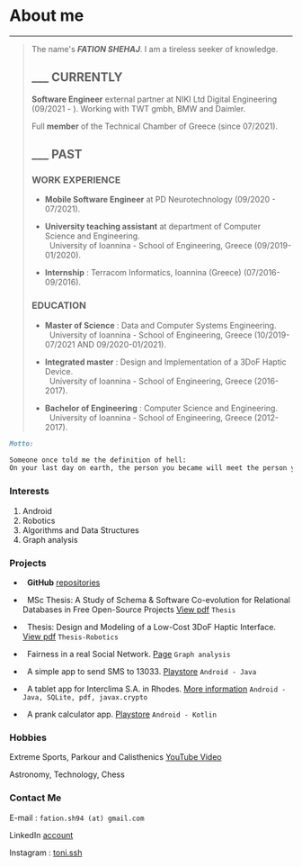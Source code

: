 # About me
---
>The name's ***FATION SHEHAJ***. I am a tireless seeker of knowledge.
>
> ## ___ CURRENTLY
>
> **Software Engineer** external partner at NIKI Ltd Digital Engineering (09/2021 - ).
> Working with TWT gmbh, BMW and Daimler.
>
> Full **member** of the Technical Chamber of Greece (since 07/2021).
>
> ## ___ PAST
> 
> ### WORK EXPERIENCE
>
>* **Mobile Software Engineer** at PD Neurotechnology (09/2020 - 07/2021).
>
>* **University teaching assistant** at department of Computer Science and Engineering.<br/>
> &nbsp; University of Ioannina - School of Engineering, Greece (09/2019-01/2020).
>
>* **Internship** : Terracom Informatics, Ioannina (Greece) (07/2016-09/2016).
>
> ### EDUCATION
> 
>* **Master of Science** : Data and Computer Systems Engineering.<br/>
> &nbsp; University of Ioannina - School of Engineering, Greece (10/2019-07/2021 AND 09/2020-01/2021).
>
>* **Integrated master** : Design and Implementation of a 3DoF Haptic Device.<br/>
> &nbsp; University of Ioannina - School of Engineering, Greece (2016-2017).
>
>* **Bachelor of Engineering** : Computer Science and Engineering.<br/>
> &nbsp; University of Ioannina - School of Engineering, Greece (2012-2017).

```markdown
Motto:

Someone once told me the definition of hell:
On your last day on earth, the person you became will meet the person you could have become.
```

### Interests
1. Android
2. Robotics
3. Algorithms and Data Structures
4. Graph analysis


### Projects

* &nbsp; **GitHub** [repositories](https://github.com/FationSH?tab=repositories)

* &nbsp; MSc Thesis: A Study of Schema & Software Co-evolution for Relational Databases in Free Open-Source Projects [View pdf](https://github.com/FationSH/myPort/blob/master/MScThesis/MScThesisFShehaj.pdf) `Thesis`

* &nbsp; Thesis: Design and Modeling of a Low-Cost 3DoF Haptic Interface. [View pdf](https://github.com/FationSH/myPort/blob/master/3DoF_Interface/3DoF_HapticRB.pdf) `Thesis-Robotics`

* &nbsp; Fairness in a real Social Network. [Page](https://george50450.github.io/social_networks/) `Graph analysis`

* &nbsp; A simple app to send SMS to 13033. [Playstore](https://play.google.com/store/apps/details?id=sotiris.zogos.a13033) `Android - Java`

* &nbsp; A tablet app for Interclima S.A. in Rhodes. [More information](interclima.html) `Android - Java, SQLite, pdf, javax.crypto`

* &nbsp; A prank calculator app. [Playstore](https://play.google.com/store/apps/details?id=com.fsharp.calculator) `Android - Kotlin`

### Hobbies

Extreme Sports, Parkour and Calisthenics [YouTube Video](https://www.youtube.com/watch?v=qzZcui2diGw)

Astronomy, Technology, Chess

### Contact Me

E-mail : `fation.sh94 (at) gmail.com`

LinkedIn [account](https://www.linkedin.com/in/fation-shehaj/)

Instagram : [toni.ssh](https://www.instagram.com/toni.ssh/)
